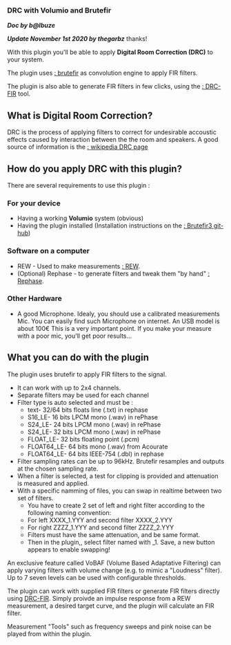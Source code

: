 ### DRC with Volumio and Brutefir

___Doc by b@lbuze___

___Update November 1st 2020 by thegarbz___ thanks!


With this plugin you'll be able to apply __Digital Room Correction (DRC)__ to your system.

The plugin uses [: brutefir](https://torger.se/anders/brutefir.html) as convolution engine to apply FIR filters. 

The plugin is also able to generate FIR filters in few clicks, using the [ : DRC-FIR](http://drc-fir.sourceforge.net/) tool.

## What is Digital Room Correction?

DRC is the process of applying filters to correct for undesirable accoustic effects caused by interaction between the the room and speakers. A good source of information is the [ : wikipedia DRC page](https://en.wikipedia.org/wiki/Digital_room_correction)


## How do you apply DRC with this plugin?

There are several requirements to use this plugin :

### For your device
- Having a working __Volumio__ system (obvious)
- Having the plugin installed (Installation instructions on the [ : Brutefir3 git-hub](https://github.com/balbuze/volumio-plugins/tree/master/plugins/audio_interface/brutefir3))

### Software on a computer

- REW - Used to make measurements [ : REW](https://www.roomeqwizard.com/).
- (Optional) Rephase - to generate filters and tweak them "by hand" [ : Rephase](https://rephase.org/).

### Other Hardware

 - A good Microphone. Idealy, you should use a calibrated measurements Mic. You can easily find such Microphone on internet. An USB model is about 100€
 This is a very important point. If you make your measure with a poor mic, you'll get poor results...

## What you can do with the plugin

The plugin uses brutefir to apply FIR filters to the signal.

- It can work with up to 2x4 channels.
- Separate filters may be used for each channel
- Filter type is auto selected and must be :
    - text- 32/64 bits floats line (.txt) in rephase
    - S16_LE- 16 bits LPCM mono (.wav) in rePhase
    - S24_LE- 24 bits LPCM mono (.wav) in rePhase
    - S24_LE- 32 bits LPCM mono (.wav) in rePhase
    - FLOAT_LE- 32 bits floating point (.pcm)
    - FLOAT64_LE- 64 bits mono (.wav) from Acourate
    - FLOAT64_LE- 64 bits IEEE-754 (.dbl) in rephase
- Filter sampling rates can be up to 96kHz. Brutefir resamples and outputs at the chosen sampling rate. 
- When a filter is selected, a test for clipping is provided and attenuation is measured and applied.
- With a specific namming of files, you can swap in realtime between two set of filters.
    - You have to create 2 set of left and right filter according to the following naming convention:
    - For left XXXX_1.YYY and second filter XXXX_2.YYY
    - For right ZZZZ_1.YYY and second filter ZZZZ_2.YYY
    - Filters must have the same attenuation, and be same format.
    - Then in the plugin,, select filter named with _1. Save, a new button appears to enable swapping!

An exclusive feature called VoBAF (Volume Based Adaptative Filtering) can apply varying filters with volume change (e.g. to mimic a "Loudness" filter). Up to 7 seven levels can be used with configurable thresholds.

The plugin can work with supplied FIR filters or generate FIR filters directly using [DRC-FIR](http://drc-fir.sourceforge.net/). Simply proivde an impulse response from a REW measurement, a desired target curve, and the plugin will calculate an FIR filter.

Measurement "Tools" such as frequency sweeps and pink noise can be played from within the plugin. 